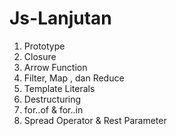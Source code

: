 # Js-Lanjutan
1. Prototype
2. Closure
3. Arrow Function
4. Filter, Map , dan Reduce
5. Template Literals
6. Destructuring
7. for..of & for..in
8. Spread Operator & Rest Parameter
